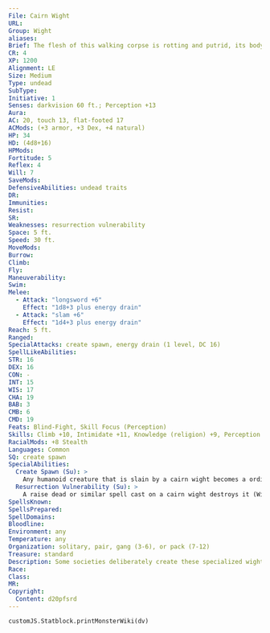 ```yaml
---
File: Cairn Wight
URL: 
Group: Wight
aliases: 
Brief: The flesh of this walking corpse is rotting and putrid, its body skeletal in places and its eye sockets glowing with red light.
CR: 4
XP: 1200
Alignment: LE
Size: Medium
Type: undead
SubType: 
Initiative: 1
Senses: darkvision 60 ft.; Perception +13
Aura: 
AC: 20, touch 13, flat-footed 17
ACMods: (+3 armor, +3 Dex, +4 natural)
HP: 34
HD: (4d8+16)
HPMods: 
Fortitude: 5
Reflex: 4
Will: 7
SaveMods: 
DefensiveAbilities: undead traits
DR: 
Immunities: 
Resist: 
SR: 
Weaknesses: resurrection vulnerability
Space: 5 ft.
Speed: 30 ft.
MoveMods: 
Burrow: 
Climb: 
Fly: 
Maneuverability: 
Swim: 
Melee: 
  - Attack: "longsword +6"
    Effect: "1d8+3 plus energy drain"
  - Attack: "slam +6"
    Effect: "1d4+3 plus energy drain"
Reach: 5 ft.
Ranged: 
SpecialAttacks: create spawn, energy drain (1 level, DC 16)
SpellLikeAbilities: 
STR: 16
DEX: 16
CON: -
INT: 15
WIS: 17
CHA: 19
BAB: 3
CMB: 6
CMD: 19
Feats: Blind-Fight, Skill Focus (Perception)
Skills: Climb +10, Intimidate +11, Knowledge (religion) +9, Perception +13, Sense Motive +10, Stealth +17
RacialMods: +8 Stealth
Languages: Common
SQ: create spawn
SpecialAbilities:
  Create Spawn (Su): >
    Any humanoid creature that is slain by a cairn wight becomes a ordinary wight itself in only 1d4 rounds. Spawn are under the command of the cairn wight that created them and remain enslaved until its death, at which point they become full-fledged and free-willed cairn wights. They do not possess any of the abilities they had in life.
  Resurrection Vulnerability (Su): >
    A raise dead or similar spell cast on a cairn wight destroys it (Will negates). Using the spell in this way does not require a material component.
SpellsKnown: 
SpellsPrepared: 
SpellDomains: 
Bloodline: 
Environment: any
Temperature: any
Organization: solitary, pair, gang (3-6), or pack (7-12)
Treasure: standard
Description: Some societies deliberately create these specialized wights to serve as guardians for barrows or other burial sites. A cairn wight is an advanced wight that fights with a weapon, typically a sword, that channels its energy drain attack and affects creatures damaged by the weapon as if they had been struck by the wight's slam attack.
Race: 
Class: 
MR: 
Copyright:
  Content: d20pfsrd
---
```

```dataviewjs
customJS.Statblock.printMonsterWiki(dv)
```
